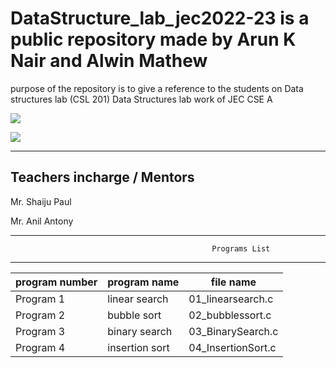 # DataStructure_lab_jec2022-23 is a public repository made by Arun K Nair and Alwin Mathew 
purpose of the repository is to give a reference to the students on Data structures lab (CSL 201)
Data Structures lab work of JEC CSE A 


[![](https://img.shields.io/badge/Programs%20by-Arun%20K%20Nair-orange)](mailto:arunknair.cse21@jecc.ac.in)


[![](https://img.shields.io/badge/Programs%20by-Alwin%20Mathew-white)](mailto:alwinmathew.cse21@jecc.ac.in)
       
       
 ----------------------------------------------------------------------------------------------------------------------         
Teachers incharge / Mentors
--------------------------------------------------------------------------------------------------------------------
Mr. Shaiju Paul


Mr. Anil Antony 

--------------------------------------------------------------------------------------------------------------------- 
                                                 Programs List
---------------------------------------------------------------------------------------------------------------------
|program number|program name | file name |
|-------------|-------------|---------|
|Program 1    |    linear search   |01_linearsearch.c|
|Program 2    |    bubble sort     |02_bubblessort.c|
|Program 3    |    binary search     |03_BinarySearch.c|
|Program 4    |    insertion sort     |04_InsertionSort.c|
